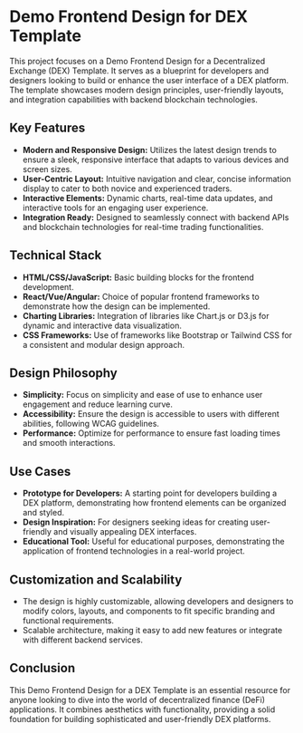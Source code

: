 # Demo Frontend Design for DEX Template

This project focuses on a Demo Frontend Design for a Decentralized Exchange (DEX) Template. It serves as a blueprint for developers and designers looking to build or enhance the user interface of a DEX platform. The template showcases modern design principles, user-friendly layouts, and integration capabilities with backend blockchain technologies.

## Key Features

- **Modern and Responsive Design:** Utilizes the latest design trends to ensure a sleek, responsive interface that adapts to various devices and screen sizes.
- **User-Centric Layout:** Intuitive navigation and clear, concise information display to cater to both novice and experienced traders.
- **Interactive Elements:** Dynamic charts, real-time data updates, and interactive tools for an engaging user experience.
- **Integration Ready:** Designed to seamlessly connect with backend APIs and blockchain technologies for real-time trading functionalities.

## Technical Stack

- **HTML/CSS/JavaScript:** Basic building blocks for the frontend development.
- **React/Vue/Angular:** Choice of popular frontend frameworks to demonstrate how the design can be implemented.
- **Charting Libraries:** Integration of libraries like Chart.js or D3.js for dynamic and interactive data visualization.
- **CSS Frameworks:** Use of frameworks like Bootstrap or Tailwind CSS for a consistent and modular design approach.

## Design Philosophy

- **Simplicity:** Focus on simplicity and ease of use to enhance user engagement and reduce learning curve.
- **Accessibility:** Ensure the design is accessible to users with different abilities, following WCAG guidelines.
- **Performance:** Optimize for performance to ensure fast loading times and smooth interactions.

## Use Cases

- **Prototype for Developers:** A starting point for developers building a DEX platform, demonstrating how frontend elements can be organized and styled.
- **Design Inspiration:** For designers seeking ideas for creating user-friendly and visually appealing DEX interfaces.
- **Educational Tool:** Useful for educational purposes, demonstrating the application of frontend technologies in a real-world project.

## Customization and Scalability

- The design is highly customizable, allowing developers and designers to modify colors, layouts, and components to fit specific branding and functional requirements.
- Scalable architecture, making it easy to add new features or integrate with different backend services.

## Conclusion

This Demo Frontend Design for a DEX Template is an essential resource for anyone looking to dive into the world of decentralized finance (DeFi) applications. It combines aesthetics with functionality, providing a solid foundation for building sophisticated and user-friendly DEX platforms.

